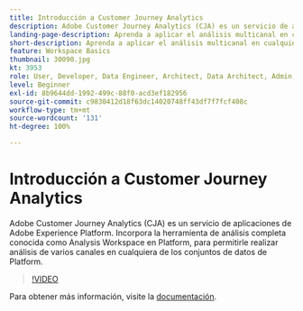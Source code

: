```yaml
---
title: Introducción a Customer Journey Analytics
description: Adobe Customer Journey Analytics (CJA) es un servicio de aplicaciones de Adobe Experience Platform. Incorpora la herramienta de análisis completa conocida como Analysis Workspace en Platform, para permitirle realizar análisis de varios canales en cualquiera de los conjuntos de datos de Platform.
landing-page-description: Aprenda a aplicar el análisis multicanal en cualquiera de los conjuntos de datos de Experience Platform.
short-description: Aprenda a aplicar el análisis multicanal en cualquiera de los conjuntos de datos de Experience Platform.
feature: Workspace Basics
thumbnail: 30090.jpg
kt: 3953
role: User, Developer, Data Engineer, Architect, Data Architect, Admin, Leader
level: Beginner
exl-id: 8b9644dd-1992-499c-88f0-acd3ef182956
source-git-commit: c9830412d18f63dc14020748ff43df7f7fcf408c
workflow-type: tm+mt
source-wordcount: '131'
ht-degree: 100%

---
```


# Introducción a Customer Journey Analytics

Adobe Customer Journey Analytics (CJA) es un servicio de aplicaciones de Adobe Experience Platform. Incorpora la herramienta de análisis completa conocida como Analysis Workspace en Platform, para permitirle realizar análisis de varios canales en cualquiera de los conjuntos de datos de Platform.

>[!VIDEO](https://video.tv.adobe.com/v/30090/?quality=12&learn=on)

Para obtener más información, visite la [documentación](https://experienceleague.adobe.com/docs/analytics-platform/using/cja-landing.html?lang=es).
